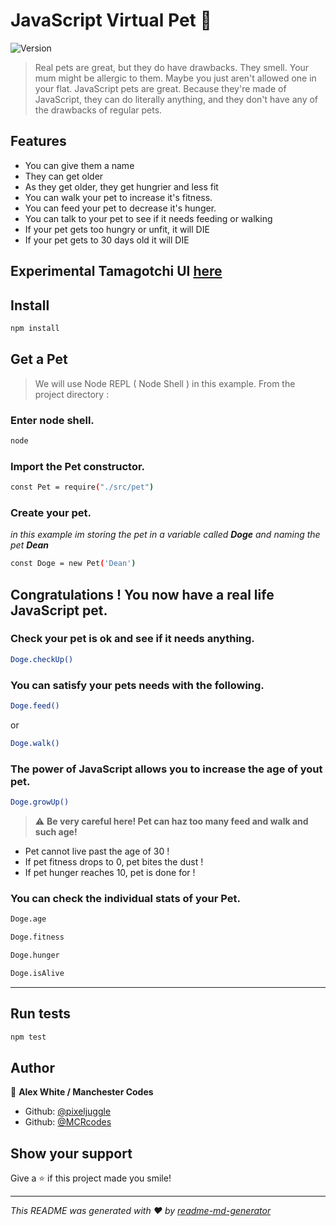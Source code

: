 <h1>JavaScript Virtual Pet 🐾</h1>
<p>
  <img alt="Version" src="https://img.shields.io/badge/version-0.0.1-blue.svg?cacheSeconds=2592000" />
</p>

> Real pets are great, but they do have drawbacks. They smell. Your mum might be allergic to them. Maybe you just aren't allowed one in your flat. JavaScript pets are great. Because they're made of JavaScript, they can do literally anything, and they don't have any of the drawbacks of regular pets.
## Features

-   You can give them a name
-   They can get older
-   As they get older, they get hungrier and less fit
-   You can walk your pet to increase it's fitness.
-   You can feed your pet to decrease it's hunger.
-   You can talk to your pet to see if it needs feeding or walking
-   If your pet gets too hungry or unfit, it will DIE
-   If your pet gets to 30 days old it will DIE

 ## Experimental Tamagotchi UI [here](https://pixeljuggle.github.io/virtual-pet/)
## Install

```sh
npm install
```

## Get a Pet
> We will use Node REPL ( Node Shell ) in this example.
From the project directory :
### Enter node shell.
```sh
node
```
### Import the Pet constructor.
```sh
const Pet = require("./src/pet")
```
### Create your pet. 
*in this example im storing the pet in a variable called **Doge** and naming the pet **Dean***
```sh
const Doge = new Pet('Dean')
```
## Congratulations ! You now have a real life JavaScript pet. 

### Check your pet is ok and see if it needs anything. 

```sh
Doge.checkUp()
```
### You can satisfy your pets needs with the following. 

```sh
Doge.feed()
```
or 
```sh
Doge.walk()
```
### The power of JavaScript allows you to increase the age of yout pet. 

```sh
Doge.growUp()
```

> ⚠️ **Be very careful here! Pet can haz too many feed and walk and such age!**

-   Pet cannot live past the age of 30 !
-   If pet fitness drops to 0, pet bites the dust !
-   If pet hunger reaches 10, pet is done for !

### You can check the individual stats of your Pet.

```sh
Doge.age
```
```sh
Doge.fitness
```
```sh
Doge.hunger
```
```sh
Doge.isAlive
```
***

## Run tests

```sh
npm test
```

## Author

👤 **Alex White / Manchester Codes**

* Github: [@pixeljuggle](https://github.com/pixeljuggle)
* Github: [@MCRcodes](https://github.com/MCRcodes)

## Show your support

Give a ⭐️ if this project made you smile!

***
_This README was generated with ❤️ by [readme-md-generator](https://github.com/kefranabg/readme-md-generator)_